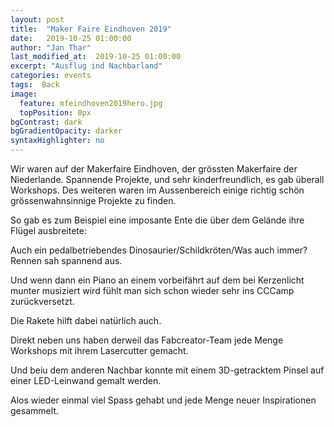 ```yaml
---
layout: post
title:  "Maker Faire Eindhoven 2019"
date:   2019-10-25 01:00:00
author: "Jan Thar"
last_modified_at:  2019-10-25 01:00:00
excerpt: "Ausflug ind Nachbarland"
categories: events
tags:  Back
image:
  feature: mfeindhoven2019hero.jpg
  topPosition: 0px
bgContrast: dark
bgGradientOpacity: darker
syntaxHighlighter: no
---
```

Wir waren auf der Makerfaire Eindhoven, der grössten Makerfaire der Niederlande. Spannende Projekte, und sehr kinderfreundlich, es gab überall Workshops. Des weiteren waren im Aussenbereich einige richtig schön grössenwahnsinnige Projekte zu finden.

So gab es zum Beispiel eine imposante Ente die über dem Gelände ihre Flügel ausbreitete:
<div class="img img--fullContainer img--14xLeading" style="background-image: url({{ site.baseurl_posts_img }}mfe2019duck.jpg);"></div>
<div class="img img--fullContainer img--14xLeading" style="background-image: url({{ site.baseurl_posts_img }}mf2019racemf2019race.jpg);"></div>
Auch ein pedalbetriebendes Dinosaurier/Schildkröten/Was auch immer? Rennen sah spannend aus.


Und wenn dann ein Piano an einem vorbeifährt auf dem bei Kerzenlicht munter musiziert wird fühlt man sich schon wieder sehr ins CCCamp zurückversetzt.
<div class="img img--fullContainer img--14xLeading" style="background-image: url({{ site.baseurl_posts_img }}mfe2019piano.jpg);"></div>
<div class="img img--fullContainer img--14xLeading" style="background-image: url({{ site.baseurl_posts_img }}mfe2019rocket.jpg);"></div>
Die Rakete hilft dabei natürlich auch.

Direkt neben uns haben derweil das Fabcreator-Team jede Menge Workshops mit ihrem Lasercutter gemacht.
<div class="img img--fullContainer img--14xLeading" style="background-image: url({{ site.baseurl_posts_img }}mfe2019fabcreator.jpg);"></div>
<div class="img img--fullContainer img--14xLeading" style="background-image: url({{ site.baseurl_posts_img }}mfe2019painting2.jpg);"></div>
Und beiu dem anderen Nachbar konnte mit einem 3D-getracktem Pinsel auf einer LED-Leinwand gemalt werden.

Alos wieder einmal viel Spass gehabt und jede Menge neuer Inspirationen gesammelt.

